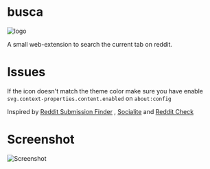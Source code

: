 # busca

![logo](https://github.com/afk-mcz/busca.afk/blob/master/dist/img/32icon_dark.svg)

A small web-extension to search the current tab on reddit.

# Issues

If the icon doesn't match the theme color make sure you have enable `svg.context-properties.content.enabled` on `about:config`

Inspired by [Reddit Submission Finder](https://addons.mozilla.org/en-US/firefox/addon/reddit-submission-finder/) , [Socialite](https://addons.mozilla.org/en-US/firefox/addon/socialite/) and [Reddit Check](https://github.com/hsbakshi/reddit-check)

# Screenshot

![Screenshot](https://github.com/afk-mcz/busca.afk/blob/master/screenshots/screenshot-1.png?raw=true)
